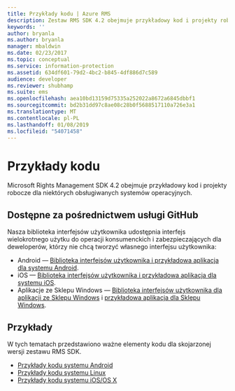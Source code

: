 ```yaml
---
title: Przykłady kodu | Azure RMS
description: Zestaw RMS SDK 4.2 obejmuje przykładowy kod i projekty robocze dla niektórych obsługiwanych systemów operacyjnych.
keywords: ''
author: bryanla
ms.author: bryanla
manager: mbaldwin
ms.date: 02/23/2017
ms.topic: conceptual
ms.service: information-protection
ms.assetid: 634df601-79d2-4bc2-b845-4df886d7c589
audience: developer
ms.reviewer: shubhamp
ms.suite: ems
ms.openlocfilehash: aea10bd13159d75335a252022a8672a6845dbbf1
ms.sourcegitcommit: bd2b31dd97c8ae08c28b0f5688517110a726e3a1
ms.translationtype: MT
ms.contentlocale: pl-PL
ms.lasthandoff: 01/08/2019
ms.locfileid: "54071458"
---
```

# <a name="code-examples"></a>Przykłady kodu

Microsoft Rights Management SDK 4.2 obejmuje przykładowy kod i projekty robocze dla niektórych obsługiwanych systemów operacyjnych.

## <a name="available-via-github"></a>Dostępne za pośrednictwem usługi GitHub ##
Nasza biblioteka interfejsów użytkownika udostępnia interfejs wielokrotnego użytku do operacji konsumenckich i zabezpieczających dla deweloperów, którzy nie chcą tworzyć własnego interfejsu użytkownika:

- Android — [Biblioteka interfejsów użytkownika i przykładowa aplikacja dla systemu Android](https://github.com/AzureAD/rms-sdk-ui-for-android).
- iOS — [Biblioteka interfejsów użytkownika i przykładowa aplikacja dla systemu iOS](https://github.com/AzureAD/rms-sdk-ui-for-ios).
- Aplikacje ze Sklepu Windows — [Biblioteka interfejsów użytkownika dla aplikacji ze Sklepu Windows](https://github.com/AzureAD/rms-sdk-ui-for-windowsstore) i [przykładowa aplikacja dla Sklepu Windows](https://github.com/AzureADSamples/rms-samples-for-windowsstore).

## <a name="examples"></a>Przykłady ##
W tych tematach przedstawiono ważne elementy kodu dla skojarzonej wersji zestawu RMS SDK.
- [Przykłady kodu systemu Android](android-code.md)
- [Przykłady kodu systemu Linux](linux-c-code-examples.md)
- [Przykłady kodu systemu iOS/OS X](ios-os-x-code-examples.md)
